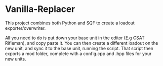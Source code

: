 # Vanilla-Replacer

This project combines both Python and SQF to create a loadout exporter/overwriter.

All you need to do is put down your base unit in the editor (E.g CSAT Rifleman), and copy paste it. 
You can then create a different loadout on the new unit, and sync it to the base unit, running the script.
That script then exports a mod folder, complete with a config.cpp and .hpp files for your new units.
